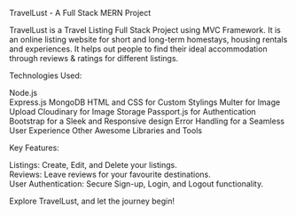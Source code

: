 TravelLust - A Full Stack MERN Project

TravelLust is a Travel Listing Full Stack Project using MVC Framework. It is an online listing website for short and
long-term homestays, housing rentals and experiences.
It helps out people to find their ideal accommodation through reviews & ratings for different listings.

Technologies Used:

Node.js      
Express.js 
MongoDB 
HTML and CSS for Custom Stylings 
Multer for Image Upload
Cloudinary for Image Storage
Passport.js for Authentication
Bootstrap for a Sleek and Responsive design
Error Handling for a Seamless User Experience
Other Awesome Libraries and Tools

Key Features:

Listings: Create, Edit, and Delete your listings.    
Reviews: Leave reviews for your favourite destinations.    
User Authentication: Secure Sign-up, Login, and Logout functionality.

Explore TravelLust, and let the journey begin! 
